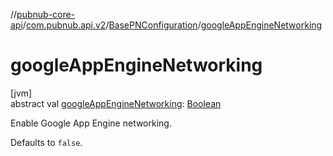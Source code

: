 //[pubnub-core-api](../../../index.md)/[com.pubnub.api.v2](../index.md)/[BasePNConfiguration](index.md)/[googleAppEngineNetworking](google-app-engine-networking.md)

# googleAppEngineNetworking

[jvm]\
abstract val [googleAppEngineNetworking](google-app-engine-networking.md): [Boolean](https://kotlinlang.org/api/latest/jvm/stdlib/kotlin/-boolean/index.html)

Enable Google App Engine networking.

Defaults to `false`.
